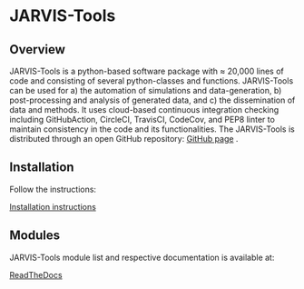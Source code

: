 # JARVIS-Tools

## Overview

JARVIS-Tools is a python-based software package with ≈ 20,000 lines of code and consisting of several 
python-classes and functions. JARVIS-Tools can be used for a) the automation of simulations and 
data-generation, b) post-processing and analysis of generated data, and c) the dissemination of 
data and methods. It uses cloud-based continuous integration checking including 
GitHubAction, CircleCI, TravisCI, CodeCov, and PEP8 linter to maintain consistency in the code and 
its functionalities. The JARVIS-Tools is distributed through an open GitHub repository: [GitHub page](https://github.com/usnistgov/jarvis) .

## Installation

Follow the instructions:

[Installation instructions](https://github.com/usnistgov/jarvis/blob/master/Installation.rst)

## Modules
JARVIS-Tools module list and respective documentation is available at:

[ReadTheDocs](https://jarvis-tools.readthedocs.io/en/latest/py-modindex.html)
